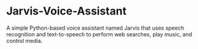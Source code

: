 # Jarvis-Voice-Assistant
A simple Python-based voice assistant named Jarvis that uses speech recognition and text-to-speech to perform web searches, play music, and control media.

